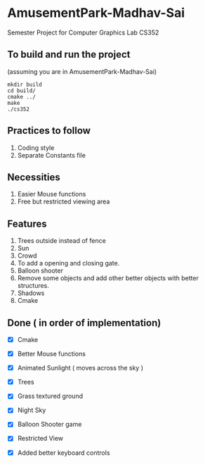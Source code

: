# AmusementPark-Madhav-Sai

Semester Project for Computer Graphics Lab CS352 


## To build and run the project
(assuming you are in AmusementPark-Madhav-Sai)
```
mkdir build
cd build/
cmake ../
make 
./cs352
```


## Practices to follow
1. Coding style
2. Separate Constants file

## Necessities
1. Easier Mouse functions
2. Free but restricted viewing area

## Features
1. Trees outside instead of fence
2. Sun
3. Crowd
4. To add a opening and closing gate.
5. Balloon shooter
6. Remove some objects and add other better objects with better structures. 
7. Shadows
8. Cmake

## Done  ( in order of implementation)
- [x] Cmake
- [x] Better Mouse functions 
- [x] Animated Sunlight ( moves across the sky )
- [x] Trees
- [x] Grass textured ground
- [x] Night Sky
- [x] Balloon Shooter game
- [x] Restricted View
- [x] Added better keyboard controls

